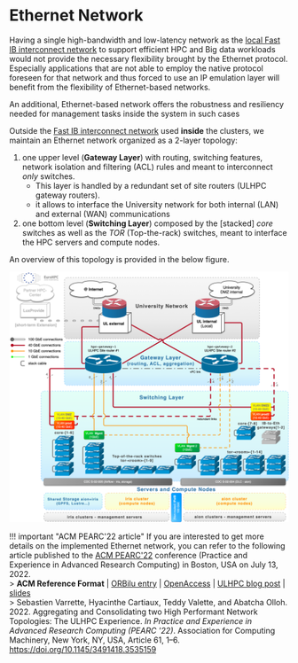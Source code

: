# Ethernet Network

Having a single high-bandwidth and low-latency network as the [local Fast IB interconnect network](ib.md) to support efficient HPC and Big data workloads would not provide the necessary flexibility brought by the Ethernet protocol.
Especially applications that are not able to employ the native protocol foreseen for that network and thus forced to use an IP emulation layer will benefit from the flexibility of Ethernet-based networks.


An additional, Ethernet-based network offers the robustness and resiliency needed for management tasks inside the system in such cases

Outside the [Fast IB interconnect network](ib.md) used **inside** the clusters, we maintain an Ethernet network organized as a 2-layer topology:

1. one upper level (__Gateway Layer__) with routing, switching features, network isolation and filtering (ACL) rules and meant to interconnect _only_ switches.
     - This layer is handled by a redundant set of site routers (ULHPC gateway routers).
     - it allows to interface the University network for both internal (LAN) and external (WAN) communications
2. one bottom level (__Switching Layer__) composed by the [stacked] _core_ switches as well as the _TOR_ (Top-the-rack) switches, meant to interface the HPC servers and compute nodes.

An overview of this topology is provided in the below figure.

![](images/iris-aion_Ethernet-network_overview.png)

!!! important "ACM PEARC'22 article"
    If you are interested to get more details on the implemented Ethernet network, you can refer to the following article published to the [ACM PEARC'22](https://hpc.uni.lu/blog/2022-07-13-acm-pearc22) conference (Practice and Experience in Advanced Research Computing) in Boston, USA on July 13, 2022.<br/>
    > __ACM Reference Format__ | [ORBilu entry](https://orbilu.uni.lu/handle/10993/51828) | [OpenAccess](https://dl.acm.org/doi/10.1145/3491418.3535159) | [ULHPC blog post](https://hpc.uni.lu/blog/2022-07-13-acm-pearc22) | [slides](https://hpc.uni.lu/download/slides/2022-07-13-ACM-PEARC22.pdf) <br/>
    > Sebastien Varrette, Hyacinthe Cartiaux, Teddy Valette, and Abatcha Olloh. 2022. Aggregating and Consolidating two High Performant Network Topologies: The ULHPC Experience. _In Practice and Experience in Advanced Research Computing (PEARC '22)_. Association for Computing Machinery, New York, NY, USA, Article 61, 1–6. https://doi.org/10.1145/3491418.3535159
